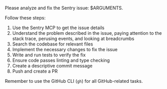 Please analyze and fix the Sentry issue: $ARGUMENTS.

Follow these steps:

1. Use the Sentry MCP to get the issue details
2. Understand the problem described in the issue, paying attention to the stack trace, perusing events, and looking at breadcrumbs
3. Search the codebase for relevant files
4. Implement the necessary changes to fix the issue
5. Write and run tests to verify the fix
6. Ensure code passes linting and type checking
7. Create a descriptive commit message
8. Push and create a PR

Remember to use the GitHub CLI (`gh`) for all GitHub-related tasks.
